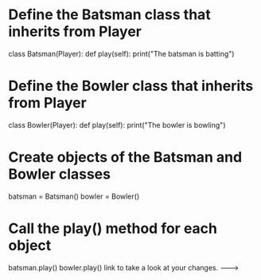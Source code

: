 

# Define the Batsman class that inherits from Player
class Batsman(Player):
    def play(self):
        print("The batsman is batting")

# Define the Bowler class that inherits from Player
class Bowler(Player):
    def play(self):
        print("The bowler is bowling")

# Create objects of the Batsman and Bowler classes
batsman = Batsman()
bowler = Bowler()

# Call the play() method for each object
batsman.play()
bowler.play() link to take a look at your changes.
--->
